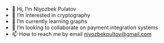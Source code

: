 - 👋 Hi, I’m Niyozbek Pulatov
- 👀 I’m interested in cryptography
- 🌱 I’m currently learning graphs
- 💞️ I’m looking to collaborate on payment integration systems 
- 📫 How to reach me by email niyozbekpultov@gmail.com

<!---
Pulatoff/Pulatoff is a ✨ special ✨ repository because its `README.md` (this file) appears on your GitHub profile.
You can click the Preview link to take a look at your changes.
--->
